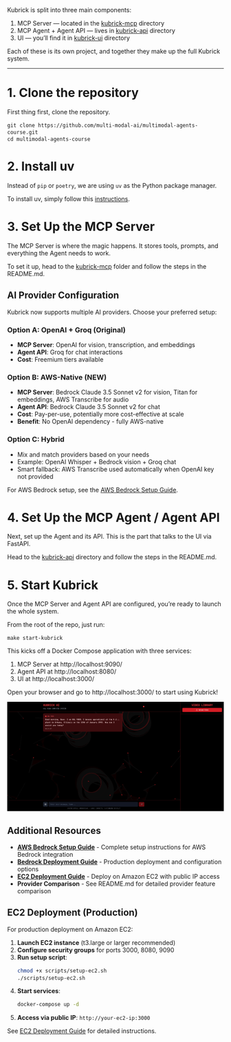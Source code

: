 Kubrick is split into three main components:

1. MCP Server — located in the [kubrick-mcp](kubrick-mcp) directory
2. MCP Agent + Agent API — lives in [kubrick-api](kubrick-api) directory
3. UI — you’ll find it in [kubrick-ui](kubrick-ui) directory

Each of these is its own project, and together they make up the full Kubrick system.

---


# 1. Clone the repository

First thing first, clone the repository.

```
git clone https://github.com/multi-modal-ai/multimodal-agents-course.git
cd multimodal-agents-course
```

# 2. Install uv

Instead of `pip` or `poetry`, we are using `uv` as the Python package manager. 

To install uv, simply follow this [instructions](https://docs.astral.sh/uv/getting-started/installation/). 

# 3. Set Up the MCP Server

The MCP Server is where the magic happens. It stores tools, prompts, and everything the Agent needs to work.

To set it up, head to the [kubrick-mcp](kubrick-mcp) folder and follow the steps in the README.md.

## AI Provider Configuration

Kubrick now supports multiple AI providers. Choose your preferred setup:

### Option A: OpenAI + Groq (Original)
- **MCP Server**: OpenAI for vision, transcription, and embeddings
- **Agent API**: Groq for chat interactions
- **Cost**: Freemium tiers available

### Option B: AWS-Native (NEW)
- **MCP Server**: Bedrock Claude 3.5 Sonnet v2 for vision, Titan for embeddings, AWS Transcribe for audio
- **Agent API**: Bedrock Claude 3.5 Sonnet v2 for chat
- **Cost**: Pay-per-use, potentially more cost-effective at scale
- **Benefit**: No OpenAI dependency - fully AWS-native

### Option C: Hybrid
- Mix and match providers based on your needs
- Example: OpenAI Whisper + Bedrock vision + Groq chat
- Smart fallback: AWS Transcribe used automatically when OpenAI key not provided

For AWS Bedrock setup, see the [AWS Bedrock Setup Guide](docs/AWS_BEDROCK_SETUP.md).

# 4. Set Up the MCP Agent / Agent API

Next, set up the Agent and its API. This is the part that talks to the UI via FastAPI.

Head to the [kubrick-api](kubrick-api) directory and follow the steps in the README.md.

# 5. Start Kubrick

Once the MCP Server and Agent API are configured, you’re ready to launch the whole system.

From the root of the repo, just run:

```
make start-kubrick
```

This kicks off a Docker Compose application with three services:

1. MCP Server at http://localhost:9090/
2. Agent API at http://localhost:8080/
3. UI at http://localhost:3000/

Open your browser and go to http://localhost:3000/ to start using Kubrick!

![Kubrick UI](./static/kubrick_landing_chat.png)

## Additional Resources

- **[AWS Bedrock Setup Guide](docs/AWS_BEDROCK_SETUP.md)** - Complete setup instructions for AWS Bedrock integration
- **[Bedrock Deployment Guide](docs/BEDROCK_DEPLOYMENT_GUIDE.md)** - Production deployment and configuration options
- **[EC2 Deployment Guide](docs/EC2_DEPLOYMENT_GUIDE.md)** - Deploy on Amazon EC2 with public IP access
- **Provider Comparison** - See README.md for detailed provider feature comparison

## EC2 Deployment (Production)

For production deployment on Amazon EC2:

1. **Launch EC2 instance** (t3.large or larger recommended)
2. **Configure security groups** for ports 3000, 8080, 9090
3. **Run setup script**:
   ```bash
   chmod +x scripts/setup-ec2.sh
   ./scripts/setup-ec2.sh
   ```
4. **Start services**:
   ```bash
   docker-compose up -d
   ```
5. **Access via public IP**: `http://your-ec2-ip:3000`

See [EC2 Deployment Guide](docs/EC2_DEPLOYMENT_GUIDE.md) for detailed instructions.
